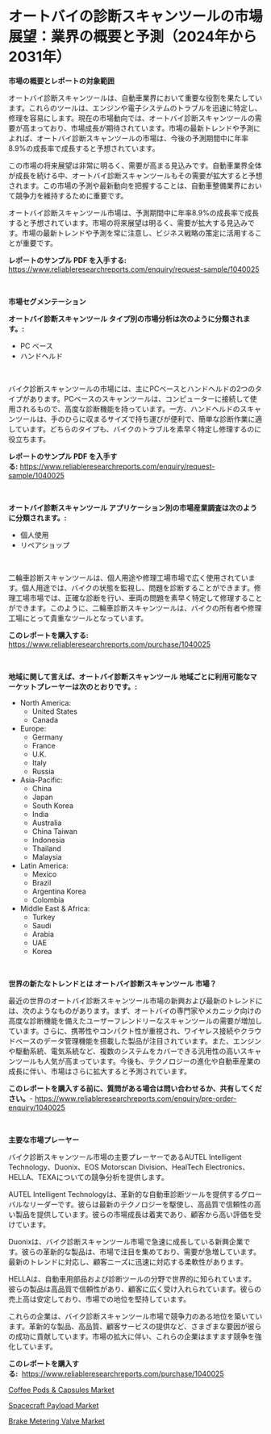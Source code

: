 <p><h1>オートバイの診断スキャンツールの市場展望：業界の概要と予測（2024年から2031年）</h1></p><p><strong>市場の概要とレポートの対象範囲</strong></p>
<p><p>オートバイ診断スキャンツールは、自動車業界において重要な役割を果たしています。これらのツールは、エンジンや電子システムのトラブルを迅速に特定し、修理を容易にします。現在の市場動向では、オートバイ診断スキャンツールの需要が高まっており、市場成長が期待されています。市場の最新トレンドや予測によれば、オートバイ診断スキャンツールの市場は、今後の予測期間中に年率8.9%の成長率で成長すると予想されています。</p><p>この市場の将来展望は非常に明るく、需要が高まる見込みです。自動車業界全体が成長を続ける中、オートバイ診断スキャンツールもその需要が拡大すると予想されます。この市場の予測や最新動向を把握することは、自動車整備業界において競争力を維持するために重要です。</p><p>オートバイ診断スキャンツール市場は、予測期間中に年率8.9%の成長率で成長すると予想されています。市場の将来展望は明るく、需要が拡大する見込みです。市場の最新トレンドや予測を常に注意し、ビジネス戦略の策定に活用することが重要です。</p></p>
<p><strong>レポートのサンプル PDF を入手する:</strong> <a href="https://www.reliableresearchreports.com/enquiry/request-sample/1040025">https://www.reliableresearchreports.com/enquiry/request-sample/1040025</a></p>
<p>&nbsp;</p>
<p><strong>市場セグメンテーション</strong></p>
<p><strong>オートバイ診断スキャンツール タイプ別の市場分析は次のように分類されます。:</strong></p>
<p><ul><li>PC ベース</li><li>ハンドヘルド</li></ul></p>
<p>&nbsp;</p>
<p><p>バイク診断スキャンツールの市場には、主にPCベースとハンドヘルドの2つのタイプがあります。PCベースのスキャンツールは、コンピューターに接続して使用されるもので、高度な診断機能を持っています。一方、ハンドヘルドのスキャンツールは、手のひらに収まるサイズで持ち運びが便利で、簡単な診断作業に適しています。どちらのタイプも、バイクのトラブルを素早く特定し修理するのに役立ちます。</p></p>
<p><strong>レポートのサンプル PDF を入手する:</strong>&nbsp;<a href="https://www.reliableresearchreports.com/enquiry/request-sample/1040025">https://www.reliableresearchreports.com/enquiry/request-sample/1040025</a></p>
<p>&nbsp;</p>
<p><strong> オートバイ診断スキャンツール アプリケーション別の市場産業調査は次のように分類されます。:</strong></p>
<p><ul><li>個人使用</li><li>リペアショップ</li></ul></p>
<p>&nbsp;</p>
<p><p>二輪車診断スキャンツールは、個人用途や修理工場市場で広く使用されています。個人用途では、バイクの状態を監視し、問題を診断することができます。修理工場市場では、正確な診断を行い、車両の問題を素早く特定して修理することができます。このように、二輪車診断スキャンツールは、バイクの所有者や修理工場にとって貴重なツールとなっています。</p></p>
<p><strong>このレポートを購入する:</strong>&nbsp; <a href="https://www.reliableresearchreports.com/purchase/1040025">https://www.reliableresearchreports.com/purchase/1040025</a></p>
<p>&nbsp;</p>
<p><strong>地域に関して言えば、オートバイ診断スキャンツール 地域ごとに利用可能なマーケットプレーヤーは次のとおりです。:</strong></p>
<p><ul>
    <li>
        North America:
        <ul>
            <li>United States</li>
            <li>Canada</li>
        </ul>
    </li>
    <li>
        Europe:
        <ul>
            <li>Germany</li>
            <li>France</li>
            <li>U.K.</li>
            <li>Italy</li>
            <li>Russia</li>
        </ul>
    </li>
    <li>
        Asia-Pacific:
        <ul>
            <li>China</li>
            <li>Japan</li>
            <li>South Korea</li>
            <li>India</li>
            <li>Australia</li>
            <li>China Taiwan</li>
            <li>Indonesia</li>
            <li>Thailand</li>
            <li>Malaysia</li>
        </ul>
    </li>
    <li>
        Latin America:
        <ul>
            <li>Mexico</li>
            <li>Brazil</li>
            <li>Argentina Korea</li>
            <li>Colombia</li>
        </ul>
    </li>
    <li>
        Middle East & Africa:
        <ul>
            <li>Turkey</li>
            <li>Saudi</li>
            <li>Arabia</li>
            <li>UAE</li>
            <li>Korea</li>
        </ul>
    </li>
    </ul></p>
<p>&nbsp;</p>
<p><strong>世界の新たなトレンドとは オートバイ診断スキャンツール 市場？</strong></p>
<p><p>最近の世界のオートバイ診断スキャンツール市場の新興および最新のトレンドには、次のようなものがあります。まず、オートバイの専門家やメカニック向けの高度な診断機能を備えたユーザーフレンドリーなスキャンツールの需要が増加しています。さらに、携帯性やコンパクト性が重視され、ワイヤレス接続やクラウドベースのデータ管理機能を搭載した製品が注目されています。また、エンジンや駆動系統、電気系統など、複数のシステムをカバーできる汎用性の高いスキャンツールも人気が高まっています。今後も、テクノロジーの進化や自動車産業の成長に伴い、市場はさらに拡大すると予測されています。</p></p>
<p><strong>このレポートを購入する前に、質問がある場合は問い合わせるか、共有してください。</strong>- <a href="https://www.reliableresearchreports.com/enquiry/pre-order-enquiry/1040025">https://www.reliableresearchreports.com/enquiry/pre-order-enquiry/1040025</a></p>
<p>&nbsp;</p>
<p><strong>主要な市場プレーヤー</strong></p>
<p><p>バイク診断スキャンツール市場の主要プレーヤーであるAUTEL Intelligent Technology、Duonix、EOS Motorscan Division、HealTech Electronics、HELLA、TEXAについての競争分析を提供します。</p><p>AUTEL Intelligent Technologyは、革新的な自動車診断ツールを提供するグローバルなリーダーです。彼らは最新のテクノロジーを駆使し、高品質で信頼性の高い製品を提供しています。彼らの市場成長は着実であり、顧客から高い評価を受けています。</p><p>Duonixは、バイク診断スキャンツール市場で急速に成長している新興企業です。彼らの革新的な製品は、市場で注目を集めており、需要が急増しています。最新のトレンドに対応し、顧客ニーズに迅速に対応する柔軟性があります。</p><p>HELLAは、自動車用部品および診断ツールの分野で世界的に知られています。彼らの製品は高品質で信頼性があり、顧客に広く受け入れられています。彼らの売上高は安定しており、市場での地位を堅持しています。</p><p>これらの企業は、バイク診断スキャンツール市場で競争力のある地位を築いています。革新的な製品、高品質、顧客サービスの提供など、さまざまな要因が彼らの成功に貢献しています。市場の拡大に伴い、これらの企業はますます競争を強化しています。</p></p>
<p><strong>このレポートを購入する:</strong>&nbsp;&nbsp;<a href="https://www.reliableresearchreports.com/purchase/1040025">https://www.reliableresearchreports.com/purchase/1040025</a></p>
<p><p><a href="https://github.com/Sarissaschmalingtr6fz2739/Market-Research-Report-List-1/blob/main/coffee-pods-capsules-market.md">Coffee Pods & Capsules Market</a></p><p><a href="https://five-trouble-98a.notion.site/Spacecraft-Payload-Market-Size-Focuses-on-Market-Dynamics-In-Depth-Analysis-and-Future-Projections--f411c2a5c4944e9180cc2172fccba2f7">Spacecraft Payload Market</a></p><p><a href="https://ivy-potential-64b.notion.site/Brake-Metering-Valve-Market-Growth-Market-Trends-COVID-19-Impact-and-Forecasts-for-period-from-20-5ea81a6a2356404498bf8e83f7ebcf25">Brake Metering Valve Market</a></p></p>